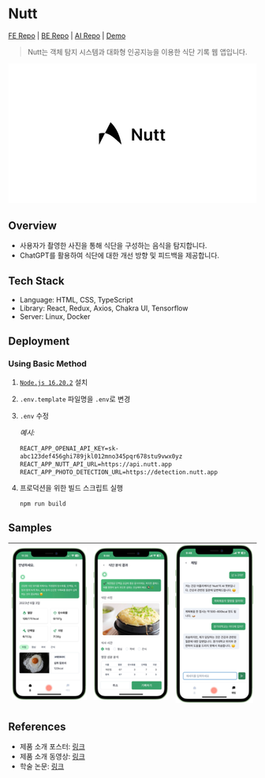 # Nutt

[FE Repo](https://github.com/radiantbeing/nutt-client) | [BE Repo](https://github.com/Win-9/Nutt) | [AI Repo](https://github.com/MyeongSeok98/Yoloflask) | [Demo](https://nutt.radiant.or.kr)

> Nutt는 객체 탐지 시스템과 대화형 인공지능을 이용한 식단 기록 웹 앱입니다.

![Nutt](./docs/logo.png)

## Overview

- 사용자가 촬영한 사진을 통해 식단을 구성하는 음식을 탐지합니다.
- ChatGPT를 활용하여 식단에 대한 개선 방향 및 피드백을 제공합니다.

## Tech Stack

- Language: HTML, CSS, TypeScript
- Library: React, Redux, Axios, Chakra UI, Tensorflow
- Server: Linux, Docker

## Deployment

### Using Basic Method

1. [`Node.js 16.20.2`](https://nodejs.org/ko/download/releases) 설치
2. `.env.template` 파일명을 `.env`로 변경
3. `.env` 수정

   _예시:_

   ```
   REACT_APP_OPENAI_API_KEY=sk-abc123def456ghi789jkl012mno345pqr678stu9vwx0yz
   REACT_APP_NUTT_API_URL=https://api.nutt.app
   REACT_APP_PHOTO_DETECTION_URL=https://detection.nutt.app
   ```

4. 프로덕션을 위한 빌드 스크립트 실행

   ```
   npm run build
   ```

## Samples

| ![Home](./docs/home.png) | ![Analysis](./docs/analysis.png) | ![Chat](./docs/chat.png) |
| ------------------------ | -------------------------------- | ------------------------ |

## References

- 제품 소개 포스터: [링크](https://drive.google.com/file/d/1yM4gMDx4Nr9fm3pa4Alu_-HXcN9Tsd10/view?usp=sharing)
- 제품 소개 동영상: [링크](https://drive.google.com/file/d/15eQOzBwcv9FHBkNbaM3pZE-WYCs9kIfu/view?usp=sharing)
- 학술 논문: [링크](http://www.riss.kr/link?id=A108701259)
